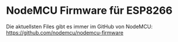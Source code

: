 # NodeMCU Firmware für ESP8266 #

Die aktuellsten Files gibt es immer im GitHub von NodeMCU:
https://github.com/nodemcu/nodemcu-firmware